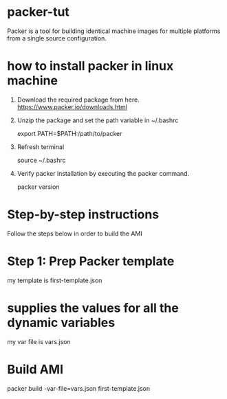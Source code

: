 # packer-tut
Packer is a tool for building identical machine images for multiple platforms from a single source configuration.
# how to install packer in linux machine

1. Download the required package from here. https://www.packer.io/downloads.html

2. Unzip the package and set the path variable in ~/.bashrc

     export PATH=$PATH:/path/to/packer

3. Refresh terminal

     source ~/.bashrc


4. Verify packer installation by executing the packer command.

     packer version


# Step-by-step instructions
Follow the steps below in order to build the AMI
# Step 1: Prep Packer template
my template is first-template.json
# supplies the values for all the dynamic variables 
my var file is vars.json
# Build AMI
packer build -var-file=vars.json first-template.json

